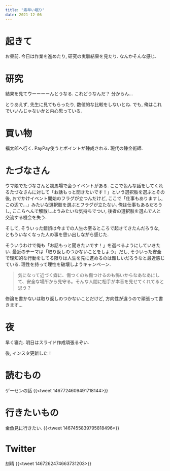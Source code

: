 ```yaml
---
title: "素早い眠り"
date: 2021-12-06
---
```


# 起きて
お昼前. 今日は作業を進めたり, 研究の実験結果を見たり. なんかそんな感じ.

# 研究
結果を見てウーーーーんとうなる. これどうなんだ？ 分からん...

とりあえず, 先生に見てもらったり, 数値的な比較をしないとね. でも, 俺はこれでいいんじゃないかと内心思っている.

# 買い物
福太郎へ行く. PayPay使うとポイントが錬成される. 現代の錬金術師.

# たづなさん
ウマ娘でたづなさんと競馬場で会うイベントがある. ここで色んな話をしてくれるたづなさんに対して「お話もっと聞きたいです！」という選択肢を選ぶとその後, おでかけイベント開始のフラグが立つんだけど, ここで「仕事もありますし, この辺で...」みたいな選択肢を選ぶとフラグが立たない. 俺は仕事もあるだろうし, ここらへんで解散しようみたいな気持ちでつい, 後者の選択肢を選んで人と交流する機会を失う.

そして, そういった錯誤は今までの人生の至るところで起きてきたんだろうな, ともういなくなった人の事を思い出しながら感じた.

そういうわけで俺も「お話もっと聞きたいです！」を選べるようにしていきたい. 最近のテーマは「取り返しのつかないことをしよう」だし, そういった安全で理知的な行動をしてる限りは人生を先に進めるのは難しいだろうなと最近感じている. 理性を持って理性を破壊しようキャンペーン.

> 気になって近づく癖に、傷つくのも傷つけるのも怖いからなあなあにして、安全な場所から見守る。そんな人間に相手が本音を見せてくれてると思う？

修論を書かないは取り返しのつかないことだけど, 方向性が違うので頑張って書きます...

# 夜
早く寝た. 明日はスライド作成頑張るぞい.

後, インスタ更新した！
# 読むもの
ゲーセンの話
{{<tweet 1467724609491718144>}}
# 行きたいもの
金魚見に行きたい.
{{<tweet 1467455839795818496>}}

# Twitter
刻晴
{{<tweet 1467262474663731203>}}